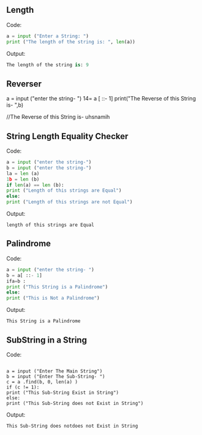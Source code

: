 ## Length

Code:
```python
a = input ("Enter a String: ")
print ("The length of the string is: ", len(a))
```
Output:
```python
The length of the string is: 9
```
## Reverser



a = input ("enter the string- ") 
14= a [ ::- 1]
print("The Reverse of this String is- ",b) 

//The Reverse of this String is- uhsnamih

## String Length Equality Checker

Code:
```python
a = input ("enter the string-")
b = input ("enter the string-")
la = len (a)
1b = len (b)
if len(a) == len (b):
print ("Length of this strings are Equal")
else:
print ("Length of this strings are not Equal")
```
Output:
```
length of this strings are Equal
```
## Palindrome

Code:
```python
a = input ("enter the string- ") 
b = a[ ::- 1]
ifa=b :
print ("This String is a Palindrome")
else:
print ("This is Not a Palindrome")
```
Output:
```
This String is a Palindrome
```
## SubString in a String

Code:
```

a = input ("Enter The Main String")
b = input ("Enter The Sub-String- ")
c = a .find(b, 0, len(a) )
if (c != 1):
print ("This Sub-String Exist in String")
else:
print ("This Sub-String does not Exist in String")
```
Output:
```
This Sub-String does notdoes not Exist in String
```
